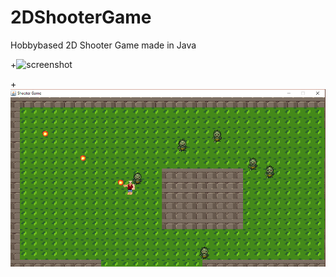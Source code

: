 # 2DShooterGame
Hobbybased 2D Shooter Game made in Java

+![screenshot](https://github.com/AndreFagereng/2DShooterGame/Screenshots/gameshot.png)

+![screenshot](https://github.com/AndreFagereng/2DShooterGame/blob/master/Screenshots/gameshot.png)

